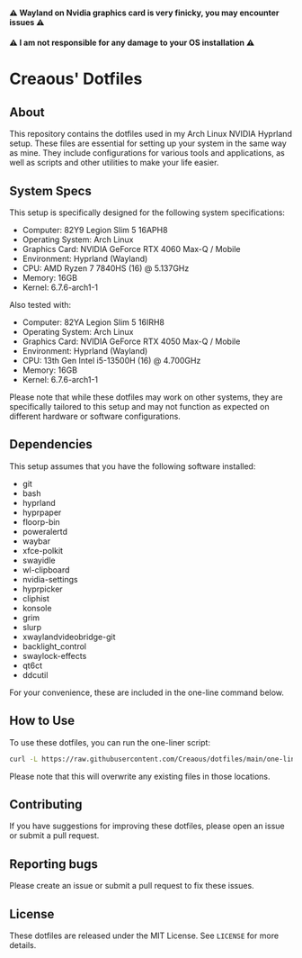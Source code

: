 #### :warning: Wayland on Nvidia graphics card is very finicky, you may encounter issues :warning:
#### :warning: I am not responsible for any damage to your OS installation :warning:

# Creaous' Dotfiles
## About

This repository contains the dotfiles used in my Arch Linux NVIDIA Hyprland setup. These files are essential for setting up your system in the same way as mine. They include configurations for various tools and applications, as well as scripts and other utilities to make your life easier.

## System Specs

This setup is specifically designed for the following system specifications:

- Computer: 82Y9 Legion Slim 5 16APH8
- Operating System: Arch Linux
- Graphics Card: NVIDIA GeForce RTX 4060 Max-Q / Mobile 
- Environment: Hyprland (Wayland)
- CPU: AMD Ryzen 7 7840HS (16) @ 5.137GHz
- Memory: 16GB
- Kernel: 6.7.6-arch1-1

Also tested with:

- Computer: 82YA Legion Slim 5 16IRH8
- Operating System: Arch Linux
- Graphics Card: NVIDIA GeForce RTX 4050 Max-Q / Mobile 
- Environment: Hyprland (Wayland)
- CPU: 13th Gen Intel i5-13500H (16) @ 4.700GHz
- Memory: 16GB
- Kernel: 6.7.6-arch1-1

Please note that while these dotfiles may work on other systems, they are specifically tailored to this setup and may not function as expected on different hardware or software configurations.

## Dependencies
This setup assumes that you have the following software installed:
- git
- bash
- hyprland
- hyprpaper
- floorp-bin
- poweralertd
- waybar
- xfce-polkit
- swayidle
- wl-clipboard
- nvidia-settings
- hyprpicker
- cliphist
- konsole
- grim
- slurp
- xwaylandvideobridge-git
- backlight_control
- swaylock-effects
- qt6ct
- ddcutil

For your convenience, these are included in the one-line command below.

## How to Use

To use these dotfiles, you can run the one-liner script:

```bash
curl -L https://raw.githubusercontent.com/Creaous/dotfiles/main/one-liner.sh | sh
```

Please note that this will overwrite any existing files in those locations.

## Contributing
If you have suggestions for improving these dotfiles, please open an issue or submit a pull request.

## Reporting bugs
Please create an issue or submit a pull request to fix these issues.

## License
These dotfiles are released under the MIT License. See `LICENSE` for more details.
